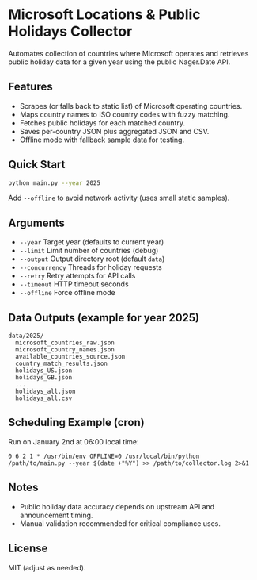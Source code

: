 # Microsoft Locations & Public Holidays Collector

Automates collection of countries where Microsoft operates and retrieves public holiday data for a given year using the public Nager.Date API.

## Features
- Scrapes (or falls back to static list) of Microsoft operating countries.
- Maps country names to ISO country codes with fuzzy matching.
- Fetches public holidays for each matched country.
- Saves per-country JSON plus aggregated JSON and CSV.
- Offline mode with fallback sample data for testing.

## Quick Start
```bash
python main.py --year 2025
```
Add `--offline` to avoid network activity (uses small static samples).

## Arguments
- `--year` Target year (defaults to current year)
- `--limit` Limit number of countries (debug)
- `--output` Output directory root (default `data`)
- `--concurrency` Threads for holiday requests
- `--retry` Retry attempts for API calls
- `--timeout` HTTP timeout seconds
- `--offline` Force offline mode

## Data Outputs (example for year 2025)
```
data/2025/
  microsoft_countries_raw.json
  microsoft_country_names.json
  available_countries_source.json
  country_match_results.json
  holidays_US.json
  holidays_GB.json
  ...
  holidays_all.json
  holidays_all.csv
```

## Scheduling Example (cron)
Run on January 2nd at 06:00 local time:
```
0 6 2 1 * /usr/bin/env OFFLINE=0 /usr/local/bin/python /path/to/main.py --year $(date +"%Y") >> /path/to/collector.log 2>&1
```

## Notes
- Public holiday data accuracy depends on upstream API and announcement timing.
- Manual validation recommended for critical compliance uses.

## License
MIT (adjust as needed).
